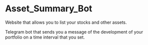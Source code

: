 # Asset_Summary_Bot
Website that allows you to list your stocks and other assets.

Telegram bot that sends you a message of the development of your portfolio on a time interval that you set.
